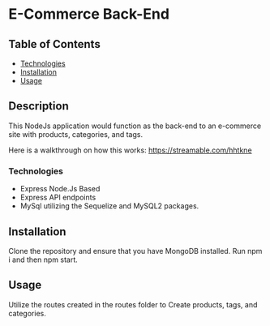 # E-Commerce Back-End

## Table of Contents

- [Technologies](#Technologies)
- [Installation](#installation)
- [Usage](#usage)

## Description
This NodeJs application would function as the back-end to an e-commerce site with products, categories, and tags.

Here is a walkthrough on how this works:
https://streamable.com/hhtkne

### Technologies
- Express Node.Js Based
- Express API endpoints
- MySql utilizing the Sequelize and MySQL2 packages.

## Installation

Clone the repository and ensure that you have MongoDB installed. Run npm i and then npm start.

## Usage

Utilize the routes created in the routes folder to Create products, tags, and categories.



